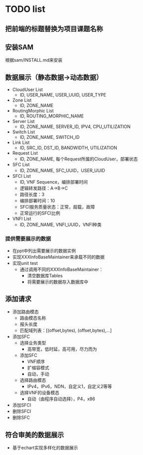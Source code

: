 # TODO list
## 把前端的标题替换为项目课题名称

## 安装SAM
根据sam/INSTALL.md来安装

## 数据展示（静态数据->动态数据）
* CloudUser List
    * ID, USER_NAME, USER_UUID, USER_TYPE
* Zone List
    * ID, ZONE_NAME
* RoutingMorphic List
    * ID, ROUTING_MORPHIC_NAME
* Server List
    * ID, ZONE_NAME, SERVER_ID, IPV4, CPU_UTILIZATION
* Switch List
    * ID, ZONE_NAME, SWITCH_ID
* Link List
    * ID, SRC_ID, DST_ID, BANDWIDTH, UTILIZATION
* Request List
    * ID, ZONE_NAME, 每个Request所属的CloudUser，部署状态
* SFC List
    * ID, ZONE_NAME, SFC_UUID，USER_UUID
* SFCI List
    * ID, VNF Sequence，编排部署时间
    * 逻辑转发路径：A->B->C
    * 路径长度：3
    * 编排部署时间：10
    * SFCI服务质量状态：正常，超载，故障
    * 正常运行的SFCI比例
* VNFI List
    * ID, ZONE_NAME, VNFI_UUID，VNFI种类

### 提供需要展示的数据
* 在ppt中列出需要展示的数据实例
* 实现XXXInfoBaseMaintainer来承载不同的数据
* 实现unit test
    * 通过调用不同的XXXInfoBaseMaintainer：
        * 清空数据库Tables
        * 将需要展示的数据存入数据库中

## 添加请求
* 添加路由模态
    * 路由模态名称
    * 报头长度
    * 匹配域列表：[(offset,bytes), (offset,bytes),...]
* 添加SFC
    * 选择业务类型
        * 高带宽，低时延，高可用，尽力而为
    * 添加SFC
        * VNF顺序
        * 扩缩容模式
        * 自动，手动
    * 选择路由模态
        * IPv4，IPv6，NDN，自定义1，自定义2等等
    * 选择VNF的设备模态
        * 自动（由程序自动选择），P4，x86
* 添加SFCI
* 删除SFCI
* 删除SFC

## 符合审美的数据展示
* 基于echart实现多样化的数据展示
